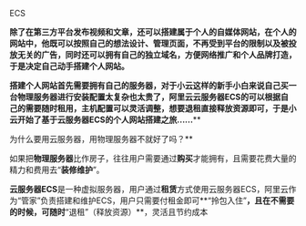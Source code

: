 ECS

**除了在第三方平台发布视频和文章，还可以搭建属于个人的自媒体网站，在个人的网站中，他既可以按照自己的想法设计、管理页面，不再受到平台的限制以及被投放无关的广告，同时还可以拥有自己的独立域名，方便网络推广和个人品牌打造，于是决定自己动手搭建个人网站。**

**搭建个人网站首先需要拥有自己的服务器，对于小云这样的新手小白来说自己买一台物理服务器进行安装配置太复杂也太贵了，阿里云云服务器ECS的可以根据自己的需要随时租用，主机配置可以灵活调整，想要退租直接释放资源即可，于是小云开始了基于云服务器ECS的个人网站搭建之旅......****





为什么要用云服务器，用物理服务器不就好了吗？**

如果把**物理服务器**比作房子，往往用户需要通过**购买**才能拥有，且需要花费大量的精力和费用去“**装修维护**”。

**云服务器ECS**是一种虚拟服务器，用户通过**租赁**方式使用云服务器ECS，阿里云作为“管家”负责搭建和维护ECS，用户只需要付租金即可**“拎包入住”**，且在不需要的时候，可随时**“退租”（释放资源）**，灵活且节约成本